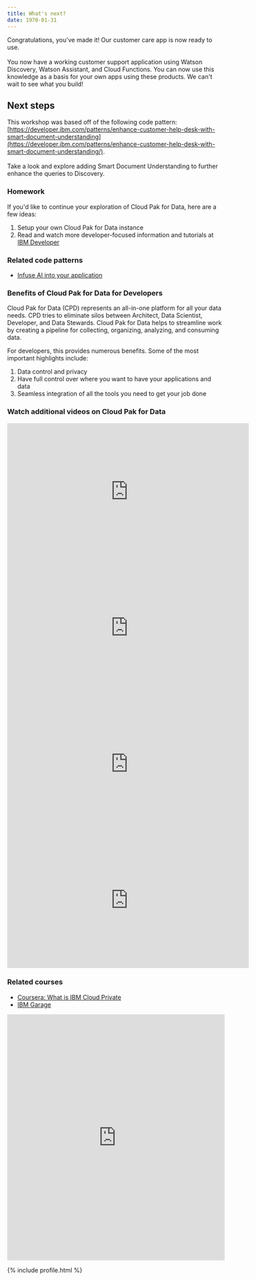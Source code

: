 ```yaml
---
title: What's next?
date: 1970-01-31
---
```


Congratulations, you've made it! Our customer care app is now ready to use.
<br /><br />
You now have a working customer support application using Watson Discovery, Watson Assistant, and Cloud Functions. You can now use this knowledge as a basis for your own apps using these products. We can't wait to see what you build!

## Next steps
This workshop was based off of the following code pattern: [https://developer.ibm.com/patterns/enhance-customer-help-desk-with-smart-document-understanding](https://developer.ibm.com/patterns/enhance-customer-help-desk-with-smart-document-understanding/). 
<br /><br />
Take a look and explore adding Smart Document Understanding to further enhance the queries to Discovery.

### Homework
If you'd like to continue your exploration of Cloud Pak for Data, here are a few ideas:

1. Setup your own Cloud Pak for Data instance
2. Read and watch more developer-focused information and tutorials at [IBM Developer](https://developer.ibm.com/)

### Related code patterns
<!-- TODO: find some related code patterns -->
* [Infuse AI into your application](https://developer.ibm.com/patterns/infuse-ai-into-your-application)

### Benefits of Cloud Pak for Data for Developers
Cloud Pak for Data (CPD) represents an all-in-one platform for all your data needs. CPD tries to eliminate silos between Architect, Data Scientist, Developer, and Data Stewards. Cloud Pak for Data helps to streamline work by creating a pipeline for collecting, organizing, analyzing, and consuming data.

For developers, this provides numerous benefits. Some of the most important highlights include:

1. Data control and privacy
2. Have full control over where you want to have your applications and data
3. Seamless integration of all the tools you need to get your job done

### Watch additional videos on Cloud Pak for Data
<iframe width="560" height="315" src="https://www.youtube.com/embed/UL_jXJoRPdY" frameborder="0" allow="accelerometer; autoplay; encrypted-media; gyroscope; picture-in-picture" allowfullscreen></iframe>
<br />
<iframe width="560" height="315" src="https://www.youtube.com/embed/yzXA3qhfaq0" frameborder="0" allow="accelerometer; autoplay; encrypted-media; gyroscope; picture-in-picture" allowfullscreen></iframe>
<br />
<iframe width="560" height="315" src="https://www.youtube.com/embed/_ad9Tl1p-rY" frameborder="0" allow="accelerometer; autoplay; encrypted-media; gyroscope; picture-in-picture" allowfullscreen></iframe>
<br />
<iframe width="560" height="315" src="https://www.youtube.com/embed/T6c_4lUcZgc" frameborder="0" allow="accelerometer; autoplay; encrypted-media; gyroscope; picture-in-picture" allowfullscreen></iframe>
<br />

### Related courses
* [Coursera: What is IBM Cloud Private](https://www.coursera.org/lecture/deploy-micro-kube-icp/what-is-ibm-cloud-private-ZoWVi)
* [IBM Garage](https://www.ibm.com/cloud/garage/journeys/ibm-cloud-private)

<!-- TODO: update/include embedded slides -->
<!-- * Any required IBM promotional slides/info like Call for Code -->
<!-- * Presenter contact info -->

<style>
  .responsive-wrap iframe{ max-width: 100%;}
</style>

<div class="responsive-wrap">
  <iframe src="https://docs.google.com/presentation/d/e/2PACX-1vQ9kDNYyVujR5ZtWeBYHyNBphYKXdpeqZ-l3nNm5ttDRSK6kGQoA8abJZ-PKX2g5uPDvqemPD0fsl0f/embed?start=false&loop=false&delayms=3000" frameborder="0" width="960" height="569" allowfullscreen="true" mozallowfullscreen="true" webkitallowfullscreen="true"></iframe>
</div>

<!-- TODO: update this for other presenters (or use the embedded slides) -->
{% include profile.html %}
